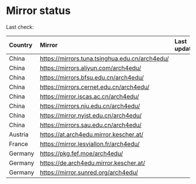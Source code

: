 <script src="./time.js"></script>
# Mirror status
Last check: <script type="text/javascript">localize(1715033920.1528072);</script>

|Country|Mirror|Last update|
|:------|:-----|:----------|
|China|https://mirrors.tuna.tsinghua.edu.cn/arch4edu/|<script type="text/javascript">localize(1715020385);</script>|
|China|https://mirrors.aliyun.com/arch4edu/|<script type="text/javascript">localize(1714977227);</script>|
|China|https://mirrors.bfsu.edu.cn/arch4edu/|<script type="text/javascript">localize(1714977227);</script>|
|China|https://mirrors.cernet.edu.cn/arch4edu/|<script type="text/javascript">localize(1715020385);</script>|
|China|https://mirror.iscas.ac.cn/arch4edu/|<script type="text/javascript">localize(1714977227);</script>|
|China|https://mirrors.nju.edu.cn/arch4edu/|<script type="text/javascript">localize(1714933749);</script>|
|China|https://mirror.nyist.edu.cn/arch4edu/|<script type="text/javascript">localize(1715020385);</script>|
|China|https://mirrors.sau.edu.cn/arch4edu/|<script type="text/javascript">localize(1715020385);</script>|
|Austria|https://at.arch4edu.mirror.kescher.at/|<script type="text/javascript">localize(1715020385);</script>|
|France|https://mirror.lesviallon.fr/arch4edu/|<script type="text/javascript">localize(1714977227);</script>|
|Germany|https://pkg.fef.moe/arch4edu/|<script type="text/javascript">localize(1715020385);</script>|
|Germany|https://de.arch4edu.mirror.kescher.at/|<script type="text/javascript">localize(1715020385);</script>|
|Germany|https://mirror.sunred.org/arch4edu/|<script type="text/javascript">localize(1715020385);</script>|

<script src="./tablefilter/tablefilter.js"></script>
<script src="./table.js"></script>